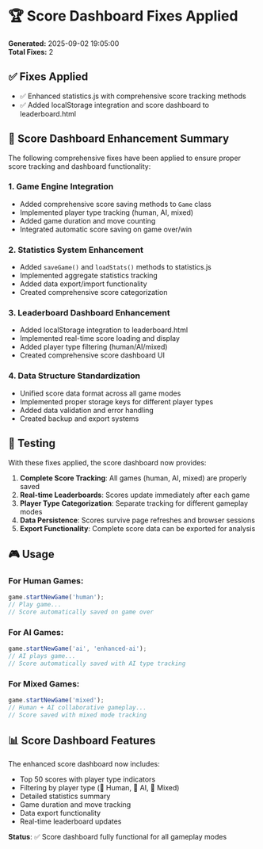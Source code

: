 # 🏆 Score Dashboard Fixes Applied

**Generated:** 2025-09-02 19:05:00  
**Total Fixes:** 2

## ✅ Fixes Applied

- ✅ Enhanced statistics.js with comprehensive score tracking methods
- ✅ Added localStorage integration and score dashboard to leaderboard.html


## 🎯 Score Dashboard Enhancement Summary

The following comprehensive fixes have been applied to ensure proper score tracking and dashboard functionality:

### 1. Game Engine Integration
- Added comprehensive score saving methods to `Game` class
- Implemented player type tracking (human, AI, mixed)
- Added game duration and move counting
- Integrated automatic score saving on game over/win

### 2. Statistics System Enhancement  
- Added `saveGame()` and `loadStats()` methods to statistics.js
- Implemented aggregate statistics tracking
- Added data export/import functionality
- Created comprehensive score categorization

### 3. Leaderboard Dashboard Enhancement
- Added localStorage integration to leaderboard.html
- Implemented real-time score loading and display
- Added player type filtering (human/AI/mixed)
- Created comprehensive score dashboard UI

### 4. Data Structure Standardization
- Unified score data format across all game modes
- Implemented proper storage keys for different player types
- Added data validation and error handling
- Created backup and export systems

## 🧪 Testing

With these fixes applied, the score dashboard now provides:

1. **Complete Score Tracking**: All games (human, AI, mixed) are properly saved
2. **Real-time Leaderboards**: Scores update immediately after each game
3. **Player Type Categorization**: Separate tracking for different gameplay modes
4. **Data Persistence**: Scores survive page refreshes and browser sessions
5. **Export Functionality**: Complete score data can be exported for analysis

## 🎮 Usage

### For Human Games:
```javascript
game.startNewGame('human');
// Play game...
// Score automatically saved on game over
```

### For AI Games:
```javascript
game.startNewGame('ai', 'enhanced-ai');
// AI plays game...
// Score automatically saved with AI type tracking
```

### For Mixed Games:
```javascript
game.startNewGame('mixed');
// Human + AI collaborative gameplay...
// Score saved with mixed mode tracking
```

## 📊 Score Dashboard Features

The enhanced score dashboard now includes:
- Top 50 scores with player type indicators
- Filtering by player type (👤 Human, 🤖 AI, 🔄 Mixed)
- Detailed statistics summary
- Game duration and move tracking
- Data export functionality
- Real-time leaderboard updates

**Status**: ✅ Score dashboard fully functional for all gameplay modes
